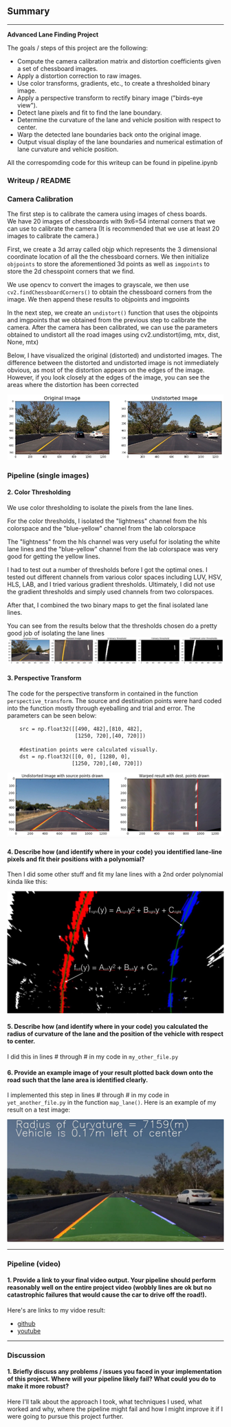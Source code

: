 ## Summary
---

**Advanced Lane Finding Project**

The goals / steps of this project are the following:

* Compute the camera calibration matrix and distortion coefficients given a set of chessboard images.
* Apply a distortion correction to raw images.
* Use color transforms, gradients, etc., to create a thresholded binary image.
* Apply a perspective transform to rectify binary image ("birds-eye view").
* Detect lane pixels and fit to find the lane boundary.
* Determine the curvature of the lane and vehicle position with respect to center.
* Warp the detected lane boundaries back onto the original image.
* Output visual display of the lane boundaries and numerical estimation of lane curvature and vehicle position.

[//]: # (Image References)

[image1]: ./examples/undistort_output.png "Undistorted"
[image2]: ./test_images/test1.jpg "Road Transformed"
[image3]: ./examples/binary_combo_example.jpg "Binary Example"
[image4]: ./examples/warped_straight_lines.jpg "Warp Example"
[image5]: ./examples/color_fit_lines.jpg "Fit Visual"
[image6]: ./examples/example_output.jpg "Output"
[video1]: ./project_video.mp4 "Video"
[img1]: ./output_images/undistort.png "Undistorted"
[img2]: ./output_images/color-threshold.png "Color Thresholding"

All the correspomding code for this writeup can be found in pipeline.ipynb

### Writeup / README

### Camera Calibration

The first step is to calibrate the camera using images of chess boards.  
We have 20 images of chessboards with 9x6=54 internal corners that we can use to calibrate the camera
(It is recommended that we use at least 20 images to calibrate the camera.) 

First, we create a 3d array called objp which represents the 3 dimensional coordinate
location of all the the chessboard corners. We then initialize `objpoints` to store the aforementioned 3d points as well as `imgpoints` to store the 2d chesspoint corners that we find.

We use opencv to convert the images to grayscale, we then use `cv2.findChessboardCorners()`
to obtain the chessboard corners from the image. We then append these results to objpoints and imgpoints

In the next step, we create an `undistort()` function that uses the objpoints and imgpoints that we obtained
from the previous step to calibrate the camera.   After the camera has been calibrated, we can use the parameters 
obtained to undistort all the road images using cv2.undistort(img, mtx, dist, None, mtx)

Below, I have visualized the original (distorted) and undistorted images.  The difference between the distorted and 
undistorted image is not immediately obvious, as most of the distortion appears on the edges of the image.  However, if you look closely at the edges of the image, you can see the areas where the distortion has been corrected

![alt text][img1]

### Pipeline (single images)

#### 2. Color Thresholding

We use color thresholding to isolate the pixels from the lane lines.

For the color thresholds, I isolated the "lightness" channel from the hls colorspace
and the "blue-yellow" channel from the lab colorspace

The "lightness" from the hls channel was very useful for isolating the white lane lines and the "blue-yellow"
channel from the lab colorspace was very good for getting the yellow lines.

I had to test out a number of thresholds before I got the optimal ones.  I tested out different channels from 
various color spaces including LUV, HSV, HLS, LAB, and I tried various gradient thresholds.  Ultimately, 
I did not use the gradient thresholds and simply used channels from two colorspaces.

After that, I combined the two binary maps to get the final isolated lane lines.

You can see from the results below that the thresholds chosen do a pretty good job of isolating the lane lines 
![alt text][img2]

#### 3. Perspective Transform

The code for the perspective transform in contained in the function `perspective_transform`.  The source and destination points were hard coded into the function mostly through eyeballing and trial and error.  The parameters can be seen below:

```
    src = np.float32([[490, 482],[810, 482],
                      [1250, 720],[40, 720]])
    
    #destination points were calculated visually.
    dst = np.float32([[0, 0], [1280, 0], 
                     [1250, 720],[40, 720]])
 ```
 
![alt text][image4]

#### 4. Describe how (and identify where in your code) you identified lane-line pixels and fit their positions with a polynomial?

Then I did some other stuff and fit my lane lines with a 2nd order polynomial kinda like this:

![alt text][image5]

#### 5. Describe how (and identify where in your code) you calculated the radius of curvature of the lane and the position of the vehicle with respect to center.

I did this in lines # through # in my code in `my_other_file.py`

#### 6. Provide an example image of your result plotted back down onto the road such that the lane area is identified clearly.

I implemented this step in lines # through # in my code in `yet_another_file.py` in the function `map_lane()`.  Here is an example of my result on a test image:

![alt text][image6]

---

### Pipeline (video)

#### 1. Provide a link to your final video output.  Your pipeline should perform reasonably well on the entire project video (wobbly lines are ok but no catastrophic failures that would cause the car to drive off the road!).

Here's are links to my vidoe result:
- [github](./result.mp4)
- [youtube](https://www.youtube.com/watch?v=Es8ZrvnxjYs)

---

### Discussion

#### 1. Briefly discuss any problems / issues you faced in your implementation of this project.  Where will your pipeline likely fail?  What could you do to make it more robust?

Here I'll talk about the approach I took, what techniques I used, what worked and why, where the pipeline might fail and how I might improve it if I were going to pursue this project further.  
